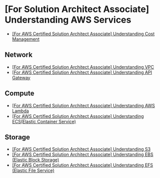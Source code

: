 # [For Solution Architect Associate] Understanding AWS Services

- [[For AWS Certified Solution Architect Associate] Understanding Cost Management]()

## Network
- [[For AWS Certified Solution Architect Associate] Understanding VPC]()
- [[For AWS Certified Solution Architect Associate] Understanding API Gateway]()

## Compute
- [[For AWS Certified Solution Architect Associate] Understanding AWS Lambda]()
- [[For AWS Certified Solution Architect Associate] Understanding ECS(Elastic Container Service)]()

## Storage
- [[For AWS Certified Solution Architect Associate] Understanding S3]()
- [[For AWS Certified Solution Architect Associate] Understanding EBS (Elastic Block Storage)]()
- [[For AWS Certified Solution Architect Associate] Understanding EFS (Elastic File Service)]()


